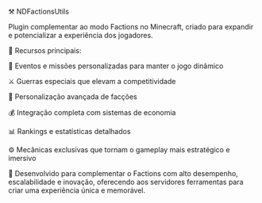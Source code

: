 ⚒️ NDFactionsUtils

Plugin complementar ao modo Factions no Minecraft, criado para expandir e potencializar a experiência dos jogadores.

🔹 Recursos principais:

🎯 Eventos e missões personalizadas para manter o jogo dinâmico

⚔️ Guerras especiais que elevam a competitividade

🏰 Personalização avançada de facções

💰 Integração completa com sistemas de economia

📊 Rankings e estatísticas detalhados

⚙️ Mecânicas exclusivas que tornam o gameplay mais estratégico e imersivo

🚀 Desenvolvido para complementar o Factions com alto desempenho, escalabilidade e inovação, oferecendo aos servidores ferramentas para criar uma experiência única e memorável.
